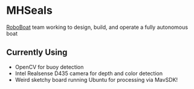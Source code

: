 # MHSeals

[RoboBoat](https://robonation.org/programs/roboboat/) team working to design, build, and operate a fully autonomous boat  

## Currently Using
 - OpenCV for buoy detection
 - Intel Realsense D435 camera for depth and color detection
 - Weird sketchy board running Ubuntu for processing via MavSDK!
